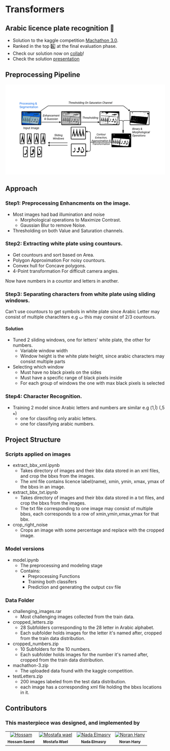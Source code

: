# Transformers
## Arabic licence plate recognition :car:
- Solution to the kaggle competition [Machathon 3.0](https://www.kaggle.com/competitions/machathon-3/overview).
- Ranked in the top :six: at the final evaluation phase.
- Check our solution now on [collab](https://colab.research.google.com/drive/15LM0YL0Yi3KdwhPBrGH_G3iGkx6eT5XZ?usp=sharing)!
- Check the solution [presentation](https://docs.google.com/presentation/d/1oKDeQLSAw4cRpJk1M4o6nnwFDsDRIpsHaDYuUuWA6oc/edit?usp=sharing)
## Preprocessing Pipeline
![The schematic of the processor](images/preproccessing_pipeline.png)

## Approach
### Step1: Preprocessing Enhancments on the image.
- Most images had bad illumination and noise
  - Morphological operations to Maximize Contrast.
  - Gaussian Blur to remove Noise.
- Thresholding on both Value and Saturation channels.

### Step2: Extracting white plate using countours.
- Get countours and sort based on Area.
- Polygon Approximation For noisy countours.
- Convex hull for Concave polygons.
- 4-Point transformation For difficult camera angles. 

Now have numbers in a countor and letters in another.

### Step3: Separating characters from white plate using sliding windows.
Can't use countours to get symbols in white plate since Arabic Letter may consist of multiple charachters 
e.g ت  this may consist of 2/3 countours.
#### Solution
- Tuned 2 sliding windows, one for letters' white plate, the other for numbers.
  - Variable window width
  - Window height is the white plate height, since arabic characters may consist multiple parts
- Selecting which window 
  - Must have no black pixels on the sides
  - Must have a specific range of black pixels inside
  - For each group of windows the one with max black pixels is selected

### Step4: Character Recognition.
- Training 2 model since Arabic letters and numbers are similar e.g (أ,1) (5, ه)
  - one for classifing only arabic letters.
  - one for classifying arabic numbers.

## Project Structure
### Scripts applied on images
- extract_bbx_xml.ipynb 
  - Takes directory of images and their bbx data stored in an xml files, and crop the bbxs from the images.
  - The xml file contains licence label(name), xmin, ymin, xmax, ymax of the bbxs in an image.
- extract_bbx_txt.ipynb 
  - Takes directory of images and their bbx data stored in a txt files, and crop the bbxs from the images.
  - The txt file corresponding to one image may consist of multiple bbxs, each corresponds to a row of xmin,ymin,xmax,ymax for that bbx.
- crop_right_noise
  - Crops an image with some percentage and replace with the cropped image.
### Model versions
- model.ipynb
  - The preprocessing and modeling stage
  - Contains:
    - Preprocessing Functions
    - Training both classifers
    - Prediction and generating the output csv file

### Data Folder
- challenging_images.rar
  - Most challenging images collected from the train data.
- cropped_letters.zip
  - 28 Subfolders corresponding to the 28 letter in Arabic alphabet.
  - Each subfolder holds images for the letter it's named after, cropped from the train data distribution.
- cropped_numbers.zip
  - 10 Subfolders for the 10 numbers.
  - Each subfolder holds images for the number it's named after, cropped from the train data distribution.
- machathon-3.zip
  - The uploaded data found with the kaggle competition.
- testLetters.zip
  - 200 images labeled from the test data distribution.
  - each image has a corresponding xml file holding the bbxs locations in it.



## Contributors
### This masterpiece was designed, and implemented by
<table align="center">
  <tr>
    <td align="center">
    <a href="https://github.com/hoskillua" target="_black">
    <img src="https://avatars.githubusercontent.com/u/47090776?v=4" width="100px;" alt="Hossam"/>
    <br />
    <sub><b>Hossam Saeed</b></sub></a>
    </td>
    <td align="center">
    <a href="https://github.com/Mostafa-wael" target="_black">
    <img src="https://avatars.githubusercontent.com/u/56788883?v=4" width="100px;" alt="Mostafa wael"/>
    <br />
    <sub><b>Mostafa Wael</b></sub></a>
    </td>
    <td align="center">
    <a href="https://github.com/NadaElmasry" target="_black">
    <img src="https://avatars.githubusercontent.com/u/57152677?v=4" width="100px;" alt="Nada Elmasry"/>
    <br />
    <sub><b>Nada Elmasry</b></sub></a>
    </td>
    <td align="center">
    <a href="https://github.com/NouranHany" target="_black">
    <img src="https://avatars.githubusercontent.com/u/59095993?v=4" width="100px;" alt="Noran Hany"/>
    <br />
    <sub><b>Noran Hany</b></sub></a>
    </td>
  </tr>
 </table>
